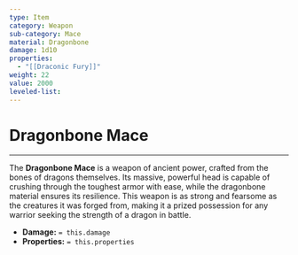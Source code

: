 ```yaml
---
type: Item
category: Weapon
sub-category: Mace
material: Dragonbone
damage: 1d10
properties:
  - "[[Draconic Fury]]"
weight: 22
value: 2000
leveled-list: 
---
```

# Dragonbone Mace
---
The **Dragonbone Mace** is a weapon of ancient power, crafted from the bones of dragons themselves. Its massive, powerful head is capable of crushing through the toughest armor with ease, while the dragonbone material ensures its resilience. This weapon is as strong and fearsome as the creatures it was forged from, making it a prized possession for any warrior seeking the strength of a dragon in battle.

- **Damage:** `= this.damage`
- **Properties:** `= this.properties`